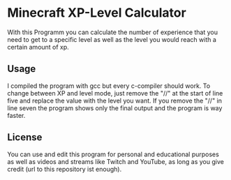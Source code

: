 # Minecraft XP-Level Calculator

With this Programm you can calculate the number of experience that you need to get to a specific level as well as the level you would reach with a certain amount of xp.

## Usage
I compiled the program with gcc but every c-compiler should work.
To change between XP and level mode, just remove the "//" at the start of line five and replace the value with the level you want.
If you remove the "//" in line seven the program shows only the final output and the program is way faster.

## License
You can use and edit this program for personal and educational purposes as well as videos and streams like Twitch and YouTube, as long as you give credit (url to this repository ist enough).